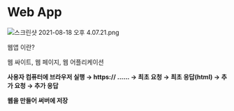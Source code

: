 # Web App

![스크린샷 2021-08-18 오후 4.07.21.png](Web%20App%200c091e61b8f84d45ab8faf0a94920e74/%E1%84%89%E1%85%B3%E1%84%8F%E1%85%B3%E1%84%85%E1%85%B5%E1%86%AB%E1%84%89%E1%85%A3%E1%86%BA_2021-08-18_%E1%84%8B%E1%85%A9%E1%84%92%E1%85%AE_4.07.21.png)

웹앱 이란?

웹 싸이트, 웹 페이지, 웹 어플리케이션 

**사용자 컴퓨터에 브라우저 실행 →  https:// ......  →  최초 요청  → 최초 응답(html) →  추가 요청  →  추가 응답**

**웹을 만들어 써버에 저장**